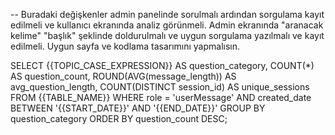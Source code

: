 -- Buradaki değişkenler admin panelinde sorulmalı ardından sorgulama kayıt edilmeli ve kullanıcı ekranında analiz görünmeli. Admin ekranında "aranacak kelime" "başlık" şeklinde doldurulmalı ve uygun sorgulama yazılmalı ve kayıt edilmeli. Uygun sayfa ve kodlama tasarımını yapmalısın.

SELECT 
    {{TOPIC_CASE_EXPRESSION}} AS question_category,
    COUNT(*) AS question_count,
    ROUND(AVG(message_length)) AS avg_question_length,
    COUNT(DISTINCT session_id) AS unique_sessions
FROM 
    {{TABLE_NAME}}
WHERE 
    role = 'userMessage'
    AND created_date BETWEEN '{{START_DATE}}' AND '{{END_DATE}}'
GROUP BY 
    question_category
ORDER BY 
    question_count DESC;
